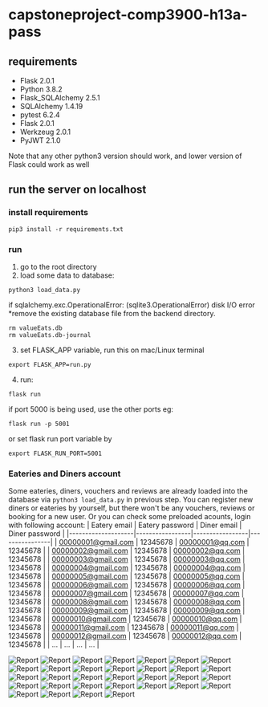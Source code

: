# capstoneproject-comp3900-h13a-pass

## requirements
- Flask 2.0.1
- Python 3.8.2
- Flask_SQLAlchemy 2.5.1
- SQLAlchemy 1.4.19
- pytest 6.2.4
- Flask 2.0.1
- Werkzeug 2.0.1
- PyJWT 2.1.0

Note that any other python3 version should work, and lower version of Flask could work as well

## run the server on localhost
### install requirements
```
pip3 install -r requirements.txt
```

### run
1. go to the root directory
2. load some data to database:
```
python3 load_data.py
```
if sqlalchemy.exc.OperationalError: (sqlite3.OperationalError) disk I/O error
*remove the existing database file from the backend directory.
```
rm valueEats.db
rm valueEats.db-journal
```
3. set FLASK_APP variable, run this on mac/Linux terminal
```
export FLASK_APP=run.py
```
4. run:
```
flask run
```
if port 5000 is being used, use the other ports
eg:
```
flask run -p 5001
```
or set flask run port variable by
```
export FLASK_RUN_PORT=5001
```

### Eateries and Diners account
Some eateries, diners, vouchers and reviews are already loaded into the database via `python3 load_data.py` in previous step.
You can register new diners or eateries by yourself, but there won't be any vouchers, reviews or booking for a new user.
Or you can check some preloaded acounts, login with following account:
| Eatery email       | Eatery password | Diner email     | Diner password |
|--------------------|-----------------|-----------------|----------------|
| 00000001@gmail.com | 12345678        | 00000001@qq.com | 12345678       |
| 00000002@gmail.com | 12345678        | 00000002@qq.com | 12345678       |
| 00000003@gmail.com | 12345678        | 00000003@qq.com | 12345678       |
| 00000004@gmail.com | 12345678        | 00000004@qq.com | 12345678       |
| 00000005@gmail.com | 12345678        | 00000005@qq.com | 12345678       |
| 00000006@gmail.com | 12345678        | 00000006@qq.com | 12345678       |
| 00000007@gmail.com | 12345678        | 00000007@qq.com | 12345678       |
| 00000008@gmail.com | 12345678        | 00000008@qq.com | 12345678       |
| 00000009@gmail.com | 12345678        | 00000009@qq.com | 12345678       |
| 00000010@gmail.com | 12345678        | 00000010@qq.com | 12345678       |
| 00000011@gmail.com | 12345678        | 00000011@qq.com | 12345678       |
| 00000012@gmail.com | 12345678        | 00000012@qq.com | 12345678       |
| ...                | ...             | ...             | ...            |


![Report](report/01.png)
![Report](report/02.png)
![Report](report/03.png)
![Report](report/04.png)
![Report](report/05.png)
![Report](report/06.png)
![Report](report/07.png)
![Report](report/08.png)
![Report](report/09.png)
![Report](report/11.png)
![Report](report/12.png)
![Report](report/13.png)
![Report](report/14.png)
![Report](report/15.png)
![Report](report/16.png)
![Report](report/17.png)
![Report](report/18.png)
![Report](report/19.png)
![Report](report/20.png)
![Report](report/21.png)
![Report](report/22.png)
![Report](report/23.png)
![Report](report/24.png)
![Report](report/25.png)
![Report](report/26.png)
![Report](report/27.png)
![Report](report/28.png)
![Report](report/29.png)
![Report](report/30.png)
![Report](report/31.png)
![Report](report/32.png)
![Report](report/33.png)
